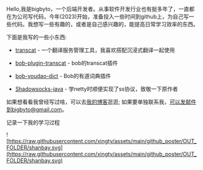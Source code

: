 Hello,我是bigbyto，一个后端开发者。从事软件开发行业也有挺多年了，一直都在为公司写代码，今年(2023)开始，准备投入一些时间到github上，为自己写一些代码。我想写一些有趣的，或者是自己感兴趣的，能提高日常学习效率的东西。

下面是我写的一些小东西:

* [transcat](https://github.com/xingty/transcat) - 一个翻译服务管理工具，我喜欢搭配沉浸式翻译一起使用

* [bob-plugin-transcat](https://github.com/xingty/bob-plugin-transcat) - bob的transcat插件

* [bob-youdao-dict](https://github.com/xingty/bob-plugin-youdao-dict-enhance) - Bob的有道词典插件

* [Shadowsocks-java](https://github.com/xingty/shadowsocks-java) - 学netty时顺便实现了ss协议，致敬一下原作者

如果想看看我曾经写过啥，可以去[我的博客](https://wiyi.org)逛逛; 如果要单独联系我，可以发邮件到bigbyto@gmail.com。

记录一下我的学习过程

![https://raw.githubusercontent.com/xingty/assets/main/github_poster/OUT_FOLDER/shanbay.svg](https://raw.githubusercontent.com/xingty/assets/main/github_poster/OUT_FOLDER/shanbay.svg)